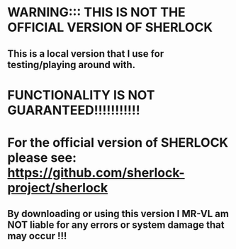 # WARNING::: THIS IS NOT THE OFFICIAL VERSION OF SHERLOCK

## This is a local version that I use for testing/playing around with. 
# FUNCTIONALITY IS NOT GUARANTEED!!!!!!!!!!! 

# For the official version of SHERLOCK please see: https://github.com/sherlock-project/sherlock

## By downloading or using this version I MR-VL am NOT liable for any errors or system damage that may occur !!!
